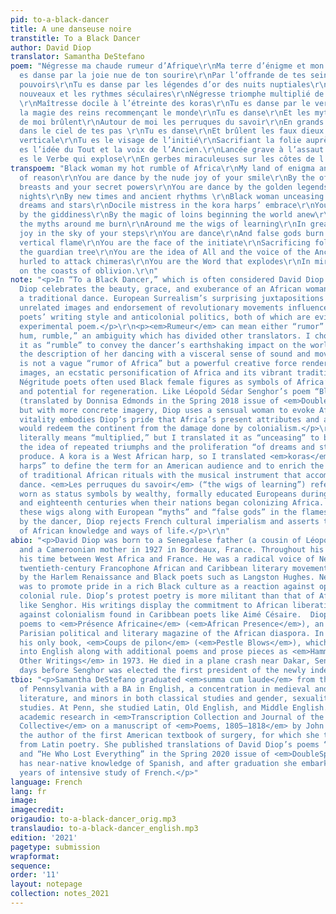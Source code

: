 ```yaml
---
pid: to-a-black-dancer
title: A une danseuse noire
transtitle: To a Black Dancer
author: David Diop
translator: Samantha DeStefano
poem: "Négresse ma chaude rumeur d’Afrique\r\nMa terre d’énigme et mon fruit de raison\r\nTu
  es danse par la joie nue de ton sourire\r\nPar l’offrande de tes seins et tes secrets
  pouvoirs\r\nTu es danse par les légendes d’or des nuits nuptiales\r\nPar les temps
  nouveaux et les rythmes séculaires\r\nNégresse triomphe multiplié de rêves et d’étoiles
  \r\nMaîtresse docile à l’étreinte des koras\r\nTu es danse par le vertige\r\nPar
  la magie des reins recommençant le monde\r\nTu es danse\r\nEt les mythes autour
  de moi brûlent\r\nAutour de moi les perruques du savoir\r\nEn grands feux de joie
  dans le ciel de tes pas \r\nTu es danse\r\nEt brûlent les faux dieux sous ta flamme
  verticale\r\nTu es le visage de l’initié\r\nSacrifiant la folie auprès de l’arbre-gardien\r\nTu
  es l’idée du Tout et la voix de l’Ancien.\r\nLancée grave à l’assaut des chimères\r\nTu
  es le Verbe qui explose\r\nEn gerbes miraculeuses sur les côtes de l’oubli."
transpoem: "Black woman my hot rumble of Africa\r\nMy land of enigma and my fruit
  of reason\r\nYou are dance by the nude joy of your smile\r\nBy the offering of your
  breasts and your secret powers\r\nYou are dance by the golden legends of wedding
  nights\r\nBy new times and ancient rhythms \r\nBlack woman unceasing triumph of
  dreams and stars\r\nDocile mistress in the kora harps’ embrace\r\nYou are dance
  by the giddiness\r\nBy the magic of loins beginning the world anew\r\nYou are dance\r\nAnd
  the myths around me burn\r\nAround me the wigs of learning\r\nIn great fires of
  joy in the sky of your steps\r\nYou are dance\r\nAnd false gods burn beneath your
  vertical flame\r\nYou are the face of the initiate\r\nSacrificing folly beneath
  the guardian tree\r\nYou are the idea of All and the voice of the Ancient.\r\nGravely
  hurled to attack chimeras\r\nYou are the Word that explodes\r\nIn miraculous bursts
  on the coasts of oblivion.\r\n"
note: "<p>In “To a Black Dancer,” which is often considered David Diop’s best poem,
  Diop celebrates the beauty, grace, and exuberance of an African woman who is performing
  a traditional dance. European Surrealism’s surprising juxtapositions of seemingly
  unrelated images and endorsement of revolutionary movements influenced Négritude
  poets’ writing style and anticolonial politics, both of which are evident in Diop’s
  experimental poem.</p>\r\n<p><em>Rumeur</em> can mean either “rumor” or “murmur,
  hum, rumble,” an ambiguity which has divided other translators. I chose to translate
  it as “rumble” to convey the dancer’s earthshaking impact on the world and to enrich
  the description of her dancing with a visceral sense of sound and movement. She
  is not a vague “rumor of Africa” but a powerful creative force rendered in energetic
  images, an ecstatic personification of Africa and its vibrant traditional culture.
  Négritude poets often used Black female figures as symbols of Africa’s strength
  and potential for regeneration. Like Léopold Sédar Senghor’s poem “Black Woman”
  (translated by Donnisa Edmonds in the Spring 2018 issue of <em>DoubleSpeak</em>)
  but with more concrete imagery, Diop uses a sensual woman to evoke Africa. The dancer’s
  vitality embodies Diop’s pride that Africa’s present attributes and ancient traditions
  would redeem the continent from the damage done by colonialism.</p>\r\n<p><em>Multiplié</em>
  literally means “multiplied,” but I translated it as “unceasing” to better express
  the idea of repeated triumphs and the proliferation “of dreams and stars” that they
  produce. A kora is a West African harp, so I translated <em>koras</em> as “kora
  harps” to define the term for an American audience and to enrich the poem’s depiction
  of traditional African rituals with the musical instrument that accompanies the
  dance. <em>Les perruques du savoir</em> (“the wigs of learning”) refers to the wigs
  worn as status symbols by wealthy, formally educated Europeans during the seventeenth
  and eighteenth centuries when their nations began colonizing Africa. By burning
  these wigs along with European “myths” and “false gods” in the flames generated
  by the dancer, Diop rejects French cultural imperialism and asserts the authority
  of African knowledge and ways of life.</p>\r\n"
abio: "<p>David Diop was born to a Senegalese father (a cousin of Léopold Sédar Senghor)
  and a Cameroonian mother in 1927 in Bordeaux, France. Throughout his life, he divided
  his time between West Africa and France. He was a radical voice of Négritude, a
  twentieth-century Francophone African and Caribbean literary movement that was inspired
  by the Harlem Renaissance and Black poets such as Langston Hughes. Négritude’s goal
  was to promote pride in a rich Black culture as a reaction against oppressive French
  colonial rule. Diop’s protest poetry is more militant than that of African poets
  like Senghor. His writings display the commitment to African liberation and revolt
  against colonialism found in Caribbean poets like Aimé Césaire.  Diop contributed
  poems to <em>Présence Africaine</em> (<em>African Presence</em>), an influential
  Parisian political and literary magazine of the African diaspora. In 1956, he published
  his only book, <em>Coups de pilon</em> (<em>Pestle Blows</em>), which was translated
  into English along with additional poems and prose pieces as <em>Hammer Blows and
  Other Writings</em> in 1973. He died in a plane crash near Dakar, Senegal, in 1960,
  days before Senghor was elected the first president of the newly independent nation.</p>"
tbio: "<p>Samantha DeStefano graduated <em>summa cum laude</em> from the University
  of Pennsylvania with a BA in English, a concentration in medieval and Renaissance
  literature, and minors in both classical studies and gender, sexuality, and women’s
  studies. At Penn, she studied Latin, Old English, and Middle English. She has published
  academic research in <em>Transcription Collection and Journal of the Penn Manuscript
  Collective</em> on a manuscript of <em>Poems, 1805–1818</em> by John Syng Dorsey,
  the author of the first American textbook of surgery, for which she translated quotations
  from Latin poetry. She published translations of David Diop’s poems “To My Mother”
  and “He Who Lost Everything” in the Spring 2020 issue of <em>DoubleSpeak</em>. She
  has near-native knowledge of Spanish, and after graduation she embarked on four
  years of intensive study of French.</p>"
language: French
lang: fr
image:
imagecredit:
origaudio: to-a-black-dancer_orig.mp3
translaudio: to-a-black-dancer_english.mp3
edition: '2021'
pagetype: submission
wrapformat:
sequence:
order: '11'
layout: notepage
collection: notes_2021
---
```

